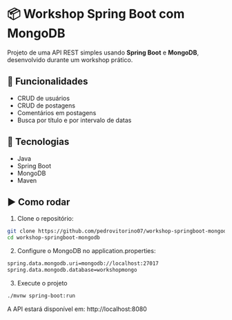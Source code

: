 # 📦 Workshop Spring Boot com MongoDB

Projeto de uma API REST simples usando **Spring Boot** e **MongoDB**, desenvolvido durante um workshop prático.

## 🔧 Funcionalidades

- CRUD de usuários
- CRUD de postagens
- Comentários em postagens
- Busca por título e por intervalo de datas

## 🚀 Tecnologias

- Java
- Spring Boot
- MongoDB
- Maven

## ▶️ Como rodar

1. Clone o repositório:
```bash
git clone https://github.com/pedrovitorino07/workshop-springboot-mongodb.git
cd workshop-springboot-mongodb
```

2. Configure o MongoDB no application.properties:
```bash
spring.data.mongodb.uri=mongodb://localhost:27017
spring.data.mongodb.database=workshopmongo
```

3. Execute o projeto
```bash
./mvnw spring-boot:run
```

A API estará disponível em: http://localhost:8080
